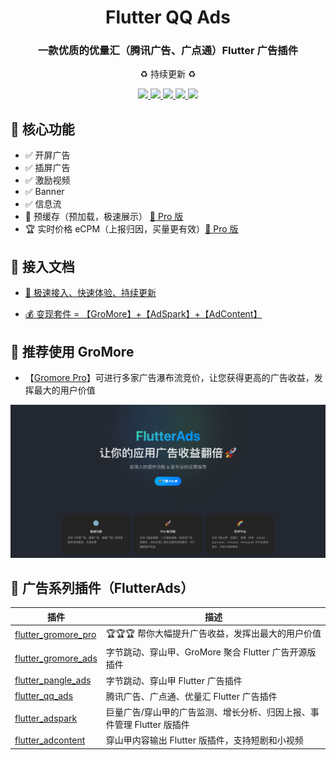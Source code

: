 <h1 align="center">Flutter QQ Ads</h1>
<h3 align="center">一款优质的优量汇（腾讯广告、广点通）Flutter 广告插件</h3>
<p align="center">♻️ 持续更新 ♻️</p>

<p align="center">
<a href="https://pub.dev/packages/flutter_qq_ads">
<img src="https://img.shields.io/pub/v/flutter_qq_ads?logo=dart"/>
<img src="https://img.shields.io/badge/OS-iOS%20%7C%20Android-blue?logo=preact"/>
</a>
<a href="https://github.com/FlutterAds/flutter_qq_ads">
<img src=https://img.shields.io/github/stars/FlutterAds/flutter_qq_ads?color=brightgreen>
</a>
<a href="https://flutterads.top/">
<img src="https://img.shields.io/badge/Pro-v3.5.0-success?logo=flutter&logoColor=FFD700"/>
<a href="https://flutterads.top/">
<img src="https://img.shields.io/badge/Site-FlutterAds-success?logo=webtrees&logoColor=FFD700"/>
</a>
</p>

## 🚀 核心功能

- ✅ 开屏广告
- ✅ 插屏广告
- ✅ 激励视频
- ✅ Banner
- ✅ 信息流
- 🦥 预缓存（预加载，极速展示） [🎁 Pro 版](https://flutterads.top/)
- 🏆 实时价格 eCPM（上报归因，买量更有效）[🎁 Pro 版](https://flutterads.top/)

## 📃 接入文档

- [ 🎯 极速接入、快速体验、持续更新](https://github.com/FlutterAds/flutter_qq_ads/wiki)

- [ 💰 变现套件 = 【GroMore】+【AdSpark】+【AdContent】](https://flutterads.top/)

## 📣 推荐使用 GroMore

- 【[Gromore Pro](https://flutterads.top/)】可进行多家广告瀑布流竞价，让您获得更高的广告收益，发挥最大的用户价值

[![](https://raw.githubusercontent.com/FlutterAds/.github/main/gromore_pro_site.png)](https://flutterads.top/)

## 📌 广告系列插件（FlutterAds）
|插件|描述|
|-|-|
|[flutter_gromore_pro](https://flutterads.top/)|🏆🏆🏆 帮你大幅提升广告收益，发挥出最大的用户价值|
|[flutter_gromore_ads](https://github.com/FlutterAds/flutter_gromore_ads)|字节跳动、穿山甲、GroMore 聚合 Flutter 广告开源版插件|
|[flutter_pangle_ads](https://github.com/FlutterAds/flutter_pangle_ads)|字节跳动、穿山甲 Flutter 广告插件|
|[flutter_qq_ads](https://github.com/FlutterAds/flutter_qq_ads)|腾讯广告、广点通、优量汇 Flutter 广告插件|
|[flutter_adspark](https://github.com/FlutterAds/flutter_adspark)|巨量广告/穿山甲的广告监测、增长分析、归因上报、事件管理 Flutter 版插件|
|[flutter_adcontent](https://github.com/FlutterAds/flutter_adcontent)|穿山甲内容输出 Flutter 版插件，支持短剧和小视频|